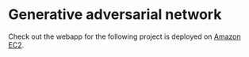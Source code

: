 #  Generative adversarial network 
 Check out the webapp for the following project is deployed on <a href="http://18.217.205.147:5000/">Amazon EC2</a>.

